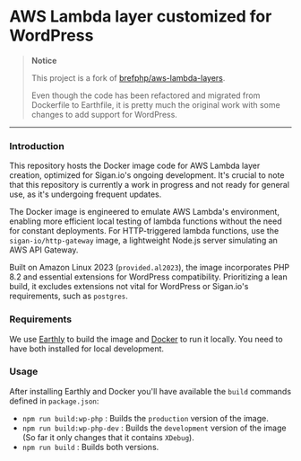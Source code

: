 # AWS Lambda layer customized for WordPress

>  **Notice**
>
> This project is a fork of [brefphp/aws-lambda-layers](https://github.com/brefphp/aws-lambda-layers).
>
> Even though the code has been refactored and migrated from Dockerfile to Earthfile, it is pretty much the original work with some changes to add support for WordPress.

---

### Introduction

This repository hosts the Docker image code for AWS Lambda layer creation, optimized for Sigan.io's ongoing development. It's crucial to note that this repository is currently a work in progress and not ready for general use, as it's undergoing frequent updates.

The Docker image is engineered to emulate AWS Lambda's environment, enabling more efficient local testing of lambda functions without the need for constant deployments. For HTTP-triggered lambda functions, use the `sigan-io/http-gateway` image, a lightweight Node.js server simulating an AWS API Gateway.

Built on Amazon Linux 2023 (`provided.al2023`), the image incorporates PHP 8.2 and essential extensions for WordPress compatibility. Prioritizing a lean build, it excludes extensions not vital for WordPress or Sigan.io's requirements, such as `postgres`.

### Requirements

We use [Earthly](https://earthly.dev/) to build the image and [Docker](https://www.docker.com/) to run it locally. You need to have both installed for local development.

### Usage

After installing Earthly and Docker you'll have available the `build` commands defined in `package.json`:

- `npm run build:wp-php` : Builds the `production` version of the image.
- `npm run build:wp-php-dev` : Builds the `development` version of the image (So far it only changes that it contains `XDebug`).
- `npm run build` : Builds both versions.
